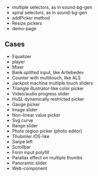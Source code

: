 * multiple selectors, as in sound-bg-gen
* spiral selectors, as in sound-bg-gen
* addPicker method
* Resize pickers
* demo-page

## Cases

* Equalizer
* player
* Mixer
* Bank splitted input, like Artlebedev
* Counter with multitouch, like ALS
* Jackpot machine multiple touch sliders
* Triangle illustrator-like color picker
* Video/audio progress slider
* HuSL dynamically restricted picker
* Gauge picker
* Image slider
* Non-linear value picker
* Svg curve
* Range slider
* Photo region picker (photo editor)
* Thubmler iOS-like
* Swipe left
* Scrollbar
* Form input polyfill
* Parallax effect on multiple thumbs
* Panoramic slider
* Web-component